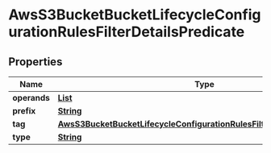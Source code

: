 

# AwsS3BucketBucketLifecycleConfigurationRulesFilterDetailsPredicate


## Properties

| Name | Type | Description | Notes |
|------------ | ------------- | ------------- | -------------|
|**operands** | [**List**](List.md) |  |  [optional] |
|**prefix** | [**String**](String.md) |  |  [optional] |
|**tag** | [**AwsS3BucketBucketLifecycleConfigurationRulesFilterPredicateDetailsTag**](AwsS3BucketBucketLifecycleConfigurationRulesFilterPredicateDetailsTag.md) |  |  [optional] |
|**type** | [**String**](String.md) |  |  [optional] |



